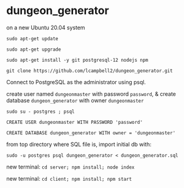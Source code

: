 # dungeon_generator

on a new Ubuntu 20.04 system

`sudo apt-get update`

`sudo apt-get upgrade`

`sudo apt-get install -y git postgresql-12 nodejs npm`

`git clone https://github.com/lcampbell2/dungeon_generator.git`

Connect to PostgreSQL as the administrator using psql.

create user named `dungeonmaster` with password `password`,
&
create database `dungeon_generator` with owner `dungeonmaster`

`sudo su - postgres ; psql`

`CREATE USER dungeonmaster WITH PASSWORD 'password'`

`CREATE DATABASE dungeon_generator WITH owner = 'dungeonmaster'`

from top directory where SQL file is, import initial db with:

`sudo -u postgres psql dungeon_generator < dungeon_generator.sql`

new terminal:
`cd server; npm install; node index`

new terminal:
`cd client; npm install; npm start`
